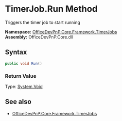 # TimerJob.Run Method  
Triggers the timer job to start running  

**Namespace:** [OfficeDevPnP.Core.Framework.TimerJobs](OfficeDevPnP.Core.Framework.TimerJobs.md)  
**Assembly:** OfficeDevPnP.Core.dll  
## Syntax
```C#
public void Run()
```
### Return Value
Type: [System.Void](System.Void.md 
)
## See also
- [OfficeDevPnP.Core.Framework.TimerJobs](OfficeDevPnP.Core.Framework.TimerJobs.md)
